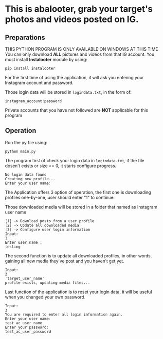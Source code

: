 # This is abalooter, grab your target's photos and videos posted on IG.

## Preparations
THIS PYTHON PROGRAM IS ONLY AVAILABLE ON WINDOWS AT THIS TIME
You can only download **ALL** pictures and videos from that IG account.
You must install **Instalooter** module by using: 

`pip install instalooter`

For the first time of using the application, it will ask you entering your Instagram account and password.

Those login data will be stored in `logindata.txt`, in the form of:

```
instagram_account:password
```

Private accounts that you have not followed are **NOT** applicable for this program

## Operation
Run the py file using:

`python main.py`

The program first of check your login data in `logindata.txt`, if the file dosen't exists or size == 0, it starts configure progress.

```
No login data found
Creating new profile...
Enter your user name:
```

The Application offers 3 option of operation, the first one is downloading profiles one-by-one, user should enter "1" to continue.

Those downloaded media will be stored in a folder that named as Instagram user name

```
[1] -> Download posts from a user profile
[2] -> Update all downloaded media
[3] -> Configure user login information
Input:
1
Enter user name :
testing
```

The second function is to update all downloaded profiles, in other words, gaining all new media they've post and you haven't get yet.

```
Input:
2
'target_user_name'
profile exists, updating media files...
```

Last function of the application is to reset your login data, it will be useful when you changed your own password.

```
Input:
3
You are required to enter all login information again.
Enter your user name:
test_ac_user_name
Enter your password:
test_ac_user_password
```

